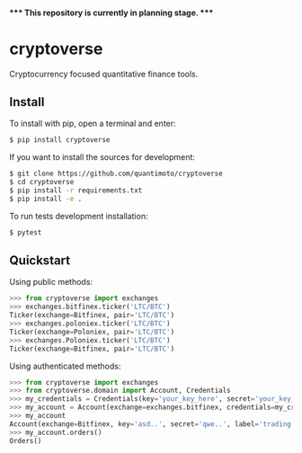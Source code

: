 #### *** This repository is currently in planning stage. ***

# cryptoverse
Cryptocurrency focused quantitative finance tools.


## Install

To install with pip, open a terminal and enter:
```bash
$ pip install cryptoverse
```

If you want to install the sources for development:
```bash
$ git clone https://github.com/quantimoto/cryptoverse
$ cd cryptoverse
$ pip install -r requirements.txt
$ pip install -e .
```

To run tests development installation:
```bash
$ pytest
```

## Quickstart

Using public methods:
```python
>>> from cryptoverse import exchanges
>>> exchanges.bitfinex.ticker('LTC/BTC')
Ticker(exchange=Bitfinex, pair='LTC/BTC')
>>> exchanges.poloniex.ticker('LTC/BTC')
Ticker(exchange=Poloniex, pair='LTC/BTC')
>>> exchanges.Poloniex.ticker('LTC/BTC')
Ticker(exchange=Bitfinex, pair='LTC/BTC')
```

Using authenticated methods:
```python
>>> from cryptoverse import exchanges
>>> from cryptoverse.domain import Account, Credentials
>>> my_credentials = Credentials(key='your_key_here', secret='your_key_here')
>>> my_account = Account(exchange=exchanges.bitfinex, credentials=my_credentials, label='your_label_here')
>>> my_account
Account(exchange=Bitfinex, key='asd..', secret='qwe..', label='trading account')
>>> my_account.orders()
Orders()
```
